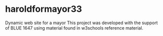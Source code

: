 # haroldformayor33
Dynamic web site for a mayor
This project was developed with the support of BLUE 1647 using material found in w3schools reference material. 
